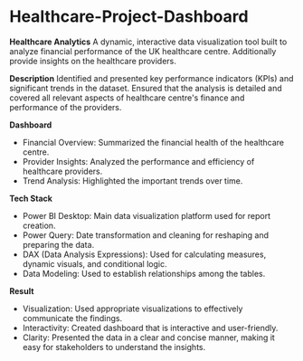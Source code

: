 # Healthcare-Project-Dashboard

**Healthcare Analytics**
A dynamic, interactive data visualization tool built to analyze financial performance of the UK healthcare centre. Additionally provide insights on the healthcare providers.

**Description**
Identified and presented key performance indicators (KPIs) and significant trends in the dataset. Ensured that the analysis is detailed and covered all relevant aspects of healthcare centre's finance and performance of the providers.

**Dashboard**
- Financial Overview: Summarized the financial health of the healthcare centre.
- Provider Insights: Analyzed the performance and efficiency of healthcare providers.
- Trend Analysis: Highlighted the important trends over time.

**Tech Stack**
- Power BI Desktop: Main data visualization platform used for report creation.
- Power Query: Date transformation and cleaning for reshaping and preparing the data.
- DAX (Data Analysis Expressions): Used for calculating measures, dynamic visuals, and conditional logic.
- Data Modeling: Used to establish relationships among the tables.

**Result**
- Visualization: Used appropriate visualizations to effectively communicate the findings.
- Interactivity: Created dashboard that is interactive and user-friendly.
- Clarity: Presented the data in a clear and concise manner, making it easy for stakeholders to understand the insights.
